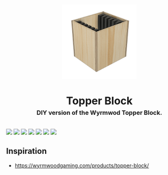 <!-- 2023-12-28 -->

<p align="center">
  <img src="../../plans/topper-block/images/wireframe.png" width="40%"/>
</p>
<h1 align="center">
  Topper Block
  <br>
  <sup><sub><sup>DIY version of the Wyrmwod Topper Block.<sup></sub>
</h1>

![](/plans/topper-block/images/gallery0.png)
![](/plans/topper-block/images/gallery1.png)
![](/plans/topper-block/images/gallery2.png)
![](/plans/topper-block/images/gallery3.png)
![](/plans/topper-block/images/gallery4.png)
![](/plans/topper-block/images/gallery5.png)
![](/plans/topper-block/images/gallery6.png)

## Inspiration

- https://wyrmwoodgaming.com/products/topper-block/

